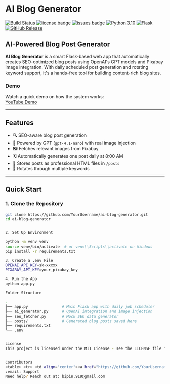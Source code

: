 # AI Blog Generator

[![Build Status](https://img.shields.io/badge/build-passing-brightgreen.svg)](https://github.com/MasterShifu619/ai-blog-generator/actions)
[![license badge](https://img.shields.io/badge/License-MIT-green.svg)](LICENSE)
[![issues badge](https://img.shields.io/github/issues/MasterShifu619/ai-blog-generator)](https://github.com/MasterShifu619/ai-blog-generator/issues)
[![Python 3.10](https://img.shields.io/badge/python-3.10-blue.svg)](https://www.python.org/downloads/release/python-3100/)
[![Flask](https://img.shields.io/badge/flask-2.3-lightgrey.svg)](https://flask.palletsprojects.com/)
[![GitHub Release](https://img.shields.io/badge/release-v1.0.0-blue)](https://github.com/MasterShifu619/ai-blog-generator/releases)

## AI-Powered Blog Post Generator

**AI Blog Generator** is a smart Flask-based web app that automatically creates SEO-optimized blog posts using OpenAI's GPT models and Pixabay image integration. With daily scheduled post generation and rotating keyword support, it's a hands-free tool for building content-rich blog sites.

### Demo

Watch a quick demo on how the system works:  
[YouTube Demo](https://www.youtube.com/watch?v=your_demo_link)

---

## Features

- 🔍 SEO-aware blog post generation
- 🧠 Powered by GPT (`gpt-4.1-nano`) with real image injection
- 🖼️ Fetches relevant images from Pixabay
- 🗓️ Automatically generates one post daily at 8:00 AM
- 📂 Stores posts as professional HTML files in `/posts`
- 🔁 Rotates through multiple keywords

---

## Quick Start

### 1. Clone the Repository

```bash
git clone https://github.com/YourUsername/ai-blog-generator.git
cd ai-blog-generator


2. Set Up Environment

python -m venv venv
source venv/bin/activate  # or venv\\Scripts\\activate on Windows
pip install -r requirements.txt

3. Create a .env File
OPENAI_API_KEY=sk-xxxxx
PIXABAY_API_KEY=your_pixabay_key

4. Run the App
python app.py

Folder Structure

.
├── app.py               # Main Flask app with daily job scheduler
├── ai_generator.py      # OpenAI integration and image injection
├── seo_fetcher.py       # Mock SEO data generator
├── posts/               # Generated blog posts saved here
├── requirements.txt
└── .env


License
This project is licensed under the MIT License - see the LICENSE file for details.


Contributors
<table> <tr> <td align="center"><a href="https://github.com/YourUsername"><img src="https://avatars.githubusercontent.com/u/112150278?v=4" width="100px;" alt=""/><br /><sub><b>Bipin Gowda</b></sub></a></td> </tr> </table>
:email: Support
Need help? Reach out at: bipin.919@gmail.com
